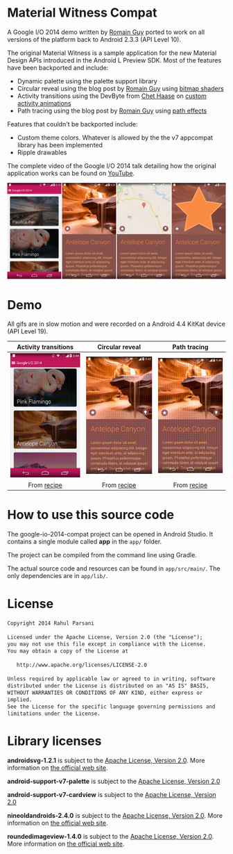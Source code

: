 Material Witness Compat
=======================

A Google I/O 2014 demo written by [Romain Guy][1] ported to work on all versions of the platform back to Android 2.3.3 (API Level 10). 

The original Material Witness is a sample application for the new Material Design APIs introduced in the Android L Preview SDK. Most of the features have been backported and include:

* Dynamic palette using the palette support library
* Circular reveal using the blog post by [Romain Guy][1] using [bitmap shaders][4]
* Activity transitions using the DevByte from [Chet Haase][10] on [custom activity animations][3]
* Path tracing using the blog post by [Romain Guy][1] using [path effects][5] 

Features that couldn't be backported include:

* Custom theme colors. Whatever is allowed by the the v7 appcompat library has been implemented
* Ripple drawables

The complete video of the Google I/O 2014 talk detailing how the original application works can be found on [YouTube][2].

![Material Witness](art/MaterialWitness.png)

Demo
====

All gifs are in slow motion and were recorded on a Android 4.4 KitKat device (API Level 19).

| Activity transitions          | Circular reveal               | Path tracing                  |
|:-----------------------------:|:-----------------------------:|:-----------------------------:|
| ![](art/MaterialWitness7.gif) | ![](art/MaterialWitness5.gif) | ![](art/MaterialWitness6.gif) |
| From [recipe][3]              | From [recipe][4]              | From [recipe][5]              |


How to use this source code
===========================

The google-io-2014-compat project can be opened in Android Studio. It contains a single module called **app** in the `app/` folder.

The project can be compiled from the command line using Gradle.

The actual source code and resources can be found in `app/src/main/`. The only dependencies are in `app/lib/`.

License
=======

    Copyright 2014 Rahul Parsani

    Licensed under the Apache License, Version 2.0 (the "License");
    you may not use this file except in compliance with the License.
    You may obtain a copy of the License at

       http://www.apache.org/licenses/LICENSE-2.0

    Unless required by applicable law or agreed to in writing, software
    distributed under the License is distributed on an "AS IS" BASIS,
    WITHOUT WARRANTIES OR CONDITIONS OF ANY KIND, either express or implied.
    See the License for the specific language governing permissions and
    limitations under the License.

Library licenses
================

__androidsvg-1.2.1__ is subject to the [Apache License, Version 2.0][6]. More information on [the official web site][7].

__android-support-v7-palette__ is subject to the [Apache License, Version 2.0][6]

__android-support-v7-cardview__ is subject to the [Apache License, Version 2.0][6]

__nineoldandroids-2.4.0__ is subject to the [Apache License, Version 2.0][6]. More information on [the official web site][8].

__roundedimageview-1.4.0__ is subject to the [Apache License, Version 2.0][6]. More information on [the official web site][9].

[1]: http://www.curious-creature.org
[2]: https://www.youtube.com/watch?v=97SWYiRtF0Y
[3]: http://www.youtube.com/watch?v=CPxkoe2MraA
[4]: http://www.curious-creature.org/2012/12/13/android-recipe-2-fun-with-shaders
[5]: http://www.curious-creature.org/2013/12/21/android-recipe-4-path-tracing
[6]: http://apache.org/licenses/LICENSE-2.0.html
[7]: https://code.google.com/p/androidsvg
[8]: http://nineoldandroids.com
[9]: https://github.com/vinc3m1/RoundedImageView
[10]: http://graphics-geek.blogspot.sg